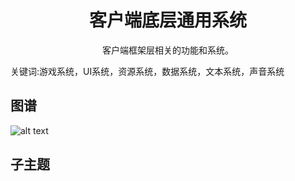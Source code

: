 <h1 align="center">客户端底层通用系统</h1>
<p align="center">客户端框架层相关的功能和系统。</p>
<p">关键词:游戏系统，UI系统，资源系统，数据系统，文本系统，声音系统</p>

## 图谱
![alt text](https://github.com/gonglei007/GameDevMind/blob/main/exports/4.1.1.客户端底层通用系统.png?raw=true)

## 子主题
